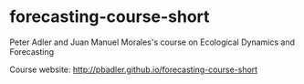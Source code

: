 # forecasting-course-short
Peter Adler and Juan Manuel Morales's course on Ecological Dynamics and Forecasting

Course website: http://pbadler.github.io/forecasting-course-short

